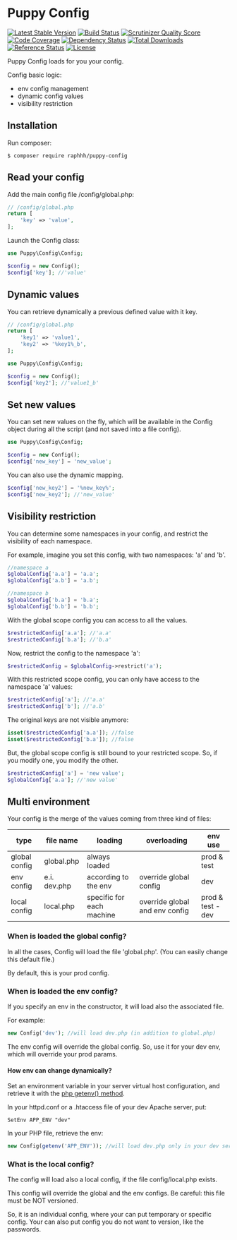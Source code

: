 # Puppy Config

[![Latest Stable Version](https://poser.pugx.org/raphhh/puppy-config/v/stable.svg)](https://packagist.org/packages/raphhh/puppy-config)
[![Build Status](https://travis-ci.org/Raphhh/puppy-config.png)](https://travis-ci.org/Raphhh/puppy-config)
[![Scrutinizer Quality Score](https://scrutinizer-ci.com/g/Raphhh/puppy-config/badges/quality-score.png?b=master)](https://scrutinizer-ci.com/g/Raphhh/puppy-config/)
[![Code Coverage](https://scrutinizer-ci.com/g/Raphhh/puppy-config/badges/coverage.png?b=master)](https://scrutinizer-ci.com/g/Raphhh/puppy-config/)
[![Dependency Status](https://www.versioneye.com/user/projects/54062eb9c4c187ff6100006f/badge.svg?style=flat)](https://www.versioneye.com/user/projects/54062eb9c4c187ff6100006f)
[![Total Downloads](https://poser.pugx.org/raphhh/puppy-config/downloads.svg)](https://packagist.org/packages/raphhh/puppy-config)
[![Reference Status](https://www.versioneye.com/php/raphhh:puppy-config/reference_badge.svg?style=flat)](https://www.versioneye.com/php/raphhh:puppy-config/references)
[![License](https://poser.pugx.org/raphhh/puppy-config/license.svg)](https://packagist.org/packages/raphhh/puppy-config)

Puppy Config loads for you your config.

Config basic logic:

- env config management
- dynamic config values
- visibility restriction

## Installation

Run composer:
```
$ composer require raphhh/puppy-config
```

## Read your config

Add the main config file <project-root>/config/global.php:

```php
// /config/global.php
return [
    'key' => 'value',
];
```

Launch the Config class:

```php
use Puppy\Config\Config;

$config = new Config();
$config['key']; //'value'
```

## Dynamic values

You can retrieve dynamically a previous defined value with it key.

```php
// /config/global.php
return [
    'key1' => 'value1',
    'key2' => '%key1%_b',
];
```
```php
use Puppy\Config\Config;

$config = new Config();
$config['key2']; //'value1_b'
```

## Set new values 

You can set new values on the fly, which will be available in the Config object during all the script (and not saved into a file config).

```php
use Puppy\Config\Config;

$config = new Config();
$config['new_key'] = 'new_value';
```

You can also use the dynamic mapping.
 
```php
$config['new_key2'] = '%new_key%';
$config['new_key2']; //'new_value'
```


## Visibility restriction

You can determine some namespaces in your config, and restrict the visibility of each namespace.

For example, imagine you set this config, with two namespaces: 'a' and 'b'.

```php
//namespace a
$globalConfig['a.a'] = 'a.a';
$globalConfig['a.b'] = 'a.b';

//namespace b
$globalConfig['b.a'] = 'b.a';
$globalConfig['b.b'] = 'b.b';
```

With the global scope config you can access to all the values.

```php
$restrictedConfig['a.a']; //'a.a'
$restrictedConfig['b.a']; //'b.a'
```

Now, restrict the config to the namespace 'a':

```php
$restrictedConfig = $globalConfig->restrict('a');
```

With this restricted scope config, you can only have access to the namespace 'a' values:

```php
$restrictedConfig['a']; //'a.a'
$restrictedConfig['b']; //'a.b'
```

The original keys are not visible anymore:

```php
isset($restrictedConfig['a.a']); //false
isset($restrictedConfig['b.a']); //false
```

But, the global scope config is still bound to your restricted scope. So, if you modify one, you modify the other.

```php
$restrictedConfig['a'] = 'new value';
$globalConfig['a.a']; //'new value'
```


## Multi environment

Your config is the merge of the values coming from three kind of files:

| type          | file name    | loading                   | overloading                    | env use           |
|---------------|--------------|---------------------------|--------------------------------|-------------------|
| global config | global.php   | always loaded             |                                | prod & test       |
| env config    | e.i. dev.php | according to the env      | override global config         | dev               |
| local config  | local.php    | specific for each machine | override global and env config | prod & test - dev |


### When is loaded the global config?

In all the cases, Config will load the file 'global.php'. (You can easily change this default file.)

By default, this is your prod config.

### When is loaded the env config?

If you specify an env in the constructor, it will load also the associated file.

For example:

```php
new Config('dev'); //will load dev.php (in addition to global.php)
```

The env config will override the global config. So, use it for your dev env, which will override your prod params.

#### How env can change dynamically?

Set an environment variable in your server virtual host configuration, and retrieve it with the [php getenv() method](http://php.net/manual/en/function.getenv.php).

In your httpd.conf or a .htaccess file of your dev Apache server, put:
```
SetEnv APP_ENV "dev"
```

In your PHP file, retrieve the env:
```php
new Config(getenv('APP_ENV')); //will load dev.php only in your dev server
```

### What is the local config?

The config will load also a local config, if the file config/local.php exists. 

This config will override the global and the env configs. Be careful: this file must be NOT versioned. 

So, it is an individual config, where your can put temporary or specific config. Your can also put config you do not want to version, like the passwords.
